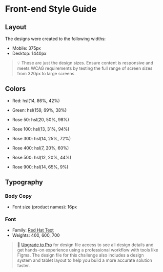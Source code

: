 # Front-end Style Guide

## Layout

The designs were created to the following widths:

- Mobile: 375px
- Desktop: 1440px

> 💡 These are just the design sizes. Ensure content is responsive and meets WCAG requirements by testing the full range of screen sizes from 320px to large screens.

## Colors

- Red: hsl(14, 86%, 42%)
- Green: hsl(159, 69%, 38%)

- Rose 50: hsl(20, 50%, 98%)
- Rose 100: hsl(13, 31%, 94%)
- Rose 300: hsl(14, 25%, 72%)
- Rose 400: hsl(7, 20%, 60%)
- Rose 500: hsl(12, 20%, 44%)
- Rose 900: hsl(14, 65%, 9%)

## Typography

### Body Copy

- Font size (product names): 16px

### Font

- Family: [Red Hat Text](https://fonts.google.com/specimen/Red+Hat+Text)
- Weights: 400, 600, 700

> 💎 [Upgrade to Pro](https://www.frontendmentor.io/pro?ref=style-guide) for design file access to see all design details and get hands-on experience using a professional workflow with tools like Figma. The design file for this challenge also includes a design system and tablet layout to help you build a more accurate solution faster.

<!-- Desserts Waffle with Berries Waffle 6.50 Add to Cart Vanilla Bean Crème Brûlée Crème Brûlée 7.00 Add to Cart Macaron Mix of Five Macaron 8.00 Add to Cart Classic Tiramisu Tiramisu 5.50 Add to Cart Pistachio Baklava Baklava 4.00 Add to Cart Lemon Meringue Pie Pie 5.00 Add to Cart Red Velvet Cake Cake 4.50 Add to Cart Salted Caramel Brownie Brownie 4.50 Add to Cart Vanilla Panna Cotta Panna Cotta 6.50 Add to Cart Your Cart () Your added items will appear here -->